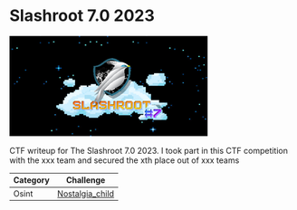 # Slashroot 7.0 2023

![preview](preview.png)

CTF writeup for The Slashroot 7.0 2023. I took part in this CTF competition with the xxx team and secured the xth place out of xxx teams


|   Category   |           Challenge         |
|     ---      |              ---            |
| Osint    | [Nostalgia_child](https://github.com/fanshh/ctf-writeups/tree/main/Slashroot-7.0%202023/nostalgia_child/)
